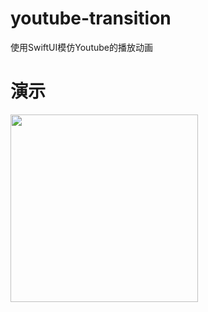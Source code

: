 # youtube-transition
使用SwiftUI模仿Youtube的播放动画

# 演示
<img src="image/youtube_demo.gif" width="300px" height:="600px">
